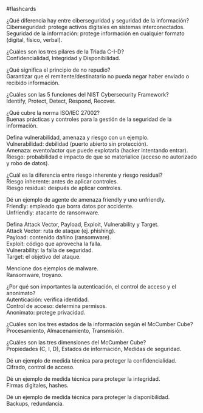 #flashcards

¿Qué diferencia hay entre ciberseguridad y seguridad de la información?  
Ciberseguridad: protege activos digitales en sistemas interconectados.  
Seguridad de la información: protege información en cualquier formato (digital, físico, verbal).

¿Cuáles son los tres pilares de la Triada C-I-D?  
Confidencialidad, Integridad y Disponibilidad.

¿Qué significa el principio de no repudio?  
Garantizar que el remitente/destinatario no pueda negar haber enviado o recibido información.

¿Cuáles son las 5 funciones del NIST Cybersecurity Framework?  
Identify, Protect, Detect, Respond, Recover.

¿Qué cubre la norma ISO/IEC 27002?  
Buenas prácticas y controles para la gestión de la seguridad de la información.

Defina vulnerabilidad, amenaza y riesgo con un ejemplo.  
Vulnerabilidad: debilidad (puerto abierto sin protección).  
Amenaza: evento/actor que puede explotarla (hacker intentando entrar).  
Riesgo: probabilidad e impacto de que se materialice (acceso no autorizado y robo de datos).

¿Cuál es la diferencia entre riesgo inherente y riesgo residual?  
Riesgo inherente: antes de aplicar controles.  
Riesgo residual: después de aplicar controles.

Dé un ejemplo de agente de amenaza friendly y uno unfriendly.  
Friendly: empleado que borra datos por accidente.  
Unfriendly: atacante de ransomware.

Defina Attack Vector, Payload, Exploit, Vulnerability y Target.  
Attack Vector: ruta de ataque (ej. phishing).  
Payload: contenido dañino (ransomware).  
Exploit: código que aprovecha la falla.  
Vulnerability: la falla de seguridad.  
Target: el objetivo del ataque.

Mencione dos ejemplos de malware.  
Ransomware, troyano.

¿Por qué son importantes la autenticación, el control de acceso y el anonimato?  
Autenticación: verifica identidad.  
Control de acceso: determina permisos.  
Anonimato: protege privacidad.

¿Cuáles son los tres estados de la información según el McCumber Cube?  
Procesamiento, Almacenamiento, Transmisión.

¿Cuáles son las tres dimensiones del McCumber Cube?  
Propiedades (C, I, D), Estados de información, Medidas de seguridad.

Dé un ejemplo de medida técnica para proteger la confidencialidad.  
Cifrado, control de acceso.

Dé un ejemplo de medida técnica para proteger la integridad.  
Firmas digitales, hashes.

Dé un ejemplo de medida técnica para proteger la disponibilidad.  
Backups, redundancia.
